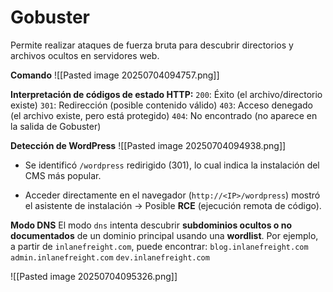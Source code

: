 # Gobuster
Permite realizar ataques de fuerza bruta para descubrir directorios y archivos ocultos en servidores web.

**Comando**
![[Pasted image 20250704094757.png]]

**Interpretación de códigos de estado HTTP:**
	`200`: Éxito (el archivo/directorio existe)
	`301`: Redirección (posible contenido válido)
	`403`: Acceso denegado (el archivo existe, pero está protegido)
	`404`: No encontrado (no aparece en la salida de Gobuster)

**Detección de WordPress**
![[Pasted image 20250704094938.png]]
- Se identificó `/wordpress` redirigido (301), lo cual indica la instalación del CMS más popular.

- Acceder directamente en el navegador (`http://<IP>/wordpress`) mostró el asistente de instalación → Posible **RCE** (ejecución remota de código).

**Modo DNS**
El modo `dns` intenta descubrir **subdominios ocultos o no documentados** de un dominio principal usando una **wordlist**. Por ejemplo, a partir de `inlanefreight.com`, puede encontrar:
	`blog.inlanefreight.com`
	`admin.inlanefreight.com`
	`dev.inlanefreight.com`

![[Pasted image 20250704095326.png]]

